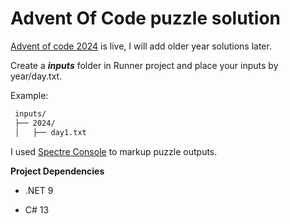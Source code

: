 # Advent Of Code puzzle solution



[Advent of code 2024](https://adventofcode.com/) is live, I will add older year solutions later.

Create a ***inputs*** folder in Runner project and place your inputs by year/day.txt.


Example: 

```md
 inputs/
 ├── 2024/
 │   ├── day1.txt
```

I used [Spectre Console](https://spectreconsole.net/) to markup puzzle outputs.



**Project Dependencies**

- .NET 9

- C# 13
